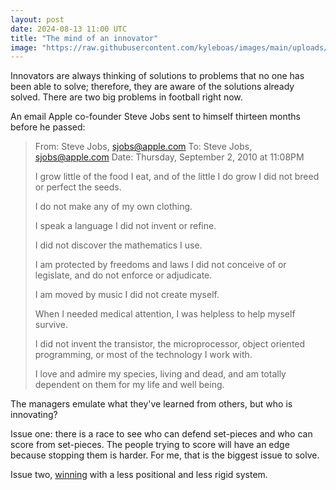 ```yaml
---
layout: post
date: 2024-08-13 11:00 UTC
title: "The mind of an innovator"
image: "https://raw.githubusercontent.com/kyleboas/images/main/uploads/2024/08/13/Image-13Aug2024_01:23:26.png"
---
```


Innovators are always thinking of solutions to problems that no one has been able to solve; therefore, they are aware of the solutions already solved. There are two big problems in football right now.

<!---more--->

An email Apple co-founder Steve Jobs sent to himself thirteen months before he passed:

> From: Steve Jobs, sjobs@apple.com
> To: Steve Jobs, sjobs@apple.com
> Date: Thursday, September 2, 2010 at 11:08PM
> 
> I grow little of the food I eat, and of the little I do grow I did not breed or perfect the seeds.
> 
> I do not make any of my own clothing.
> 
> I speak a language I did not invent or refine.
> 
> I did not discover the mathematics I use.
> 
> I am protected by freedoms and laws I did not conceive of or legislate, and do not enforce or adjudicate.
> 
> I am moved by music I did not create myself.
> 
> When I needed medical attention, I was helpless to help myself survive.
> 
> I did not invent the transistor, the microprocessor, object oriented programming, or most of the technology I work with.
> 
> I love and admire my species, living and dead, and am totally dependent on them for my life and well being.

The managers emulate what they've learned from others, but who is innovating?

Issue one: there is a race to see who can defend set-pieces and who can score from set-pieces. The people trying to score will have an edge because stopping them is harder. For me, that is the biggest issue to solve.

Issue two, [winning](https://tacticsjournal.com/2024/05/29/positional-laggards/) with a less positional and less rigid system.